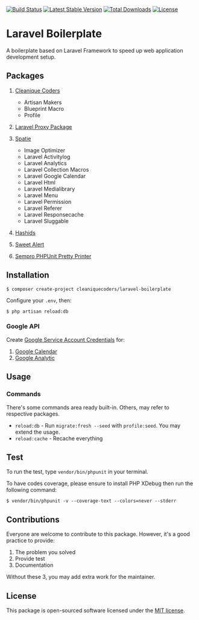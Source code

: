 [![Build Status](https://travis-ci.org/cleaniquecoders/laravel-boilerplate.svg?branch=master)](https://travis-ci.org/cleaniquecoders/laravel-boilerplate) [![Latest Stable Version](https://poser.pugx.org/cleaniquecoders/laravel-boilerplate/v/stable)](https://packagist.org/packages/cleaniquecoders/laravel-boilerplate) [![Total Downloads](https://poser.pugx.org/cleaniquecoders/laravel-boilerplate/downloads)](https://packagist.org/packages/cleaniquecoders/laravel-boilerplate) [![License](https://poser.pugx.org/cleaniquecoders/laravel-boilerplate/license)](https://packagist.org/packages/cleaniquecoders/laravel-boilerplate)

# Laravel Boilerplate

A boilerplate based on Laravel Framework to speed up web application development setup.

## Packages

1. [Cleanique Coders](https://github.com/cleaniquecoders)

	- Artisan Makers
	- Blueprint Macro
	- Profile

2. [Laravel Proxy Package](https://github.com/fideloper/TrustedProxy)
3. [Spatie](https://github.com/spatie)

	- Image Optimizer
	- Laravel Activitylog
	- Laravel Analytics
	- Laravel Collection Macros
	- Laravel Google Calendar
	- Laravel Html
	- Laravel Medialibrary
	- Laravel Menu
	- Laravel Permission
	- Laravel Referer
	- Laravel Responsecache
	- Laravel Sluggable

4. [Hashids](https://github.com/ivanakimov/hashids.php)
5. [Sweet Alert](https://github.com/uxweb/sweet-alert)
6. [Sempro PHPUnit Pretty Printer](https://github.com/Sempro/phpunit-pretty-print)

## Installation

```
$ composer create-project cleaniquecoders/laravel-boilerplate
```

Configure your `.env`, then:

```
$ php artisan reload:db
```

### Google API

Create [Google Service Account Credentials](https://console.developers.google.com/apis/dashboard?project=karnival-usahawan-desa) for:

1. [Google Calendar](https://github.com/spatie/laravel-google-calendar#how-to-obtain-the-credentials-to-communicate-with-google-calendar)
2. [Google Analytic](https://github.com/spatie/laravel-analytics#how-to-obtain-the-credentials-to-communicate-with-google-analytics)

## Usage

### Commands

There's some commands area ready built-in. Others, may refer to respective packages.

- `reload:db` - Run `migrate:fresh --seed` with `profile:seed`. You may extend the usage.
- `reload:cache` - Recache everything

## Test

To run the test, type `vendor/bin/phpunit` in your terminal.

To have codes coverage, please ensure to install PHP XDebug then run the following command:

```
$ vendor/bin/phpunit -v --coverage-text --colors=never --stderr
```

## Contributions

Everyone are welcome to contribute to this package. However, it's a good practice to provide:

1. The problem you solved
2. Provide test
3. Documentation

Without these 3, you may add extra work for the maintainer.

## License

This package is open-sourced software licensed under the [MIT license](http://opensource.org/licenses/MIT).
